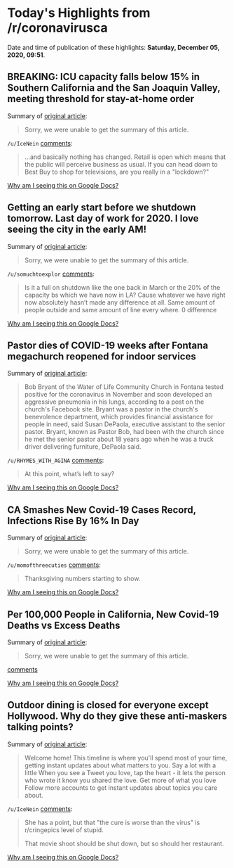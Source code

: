 # Today's Highlights from /r/coronavirusca

Date and time of publication of these highlights: **Saturday, December 05, 2020, 09:51**.

## BREAKING: ICU capacity falls below 15% in Southern California and the San Joaquin Valley, meeting threshold for stay-at-home order

Summary of [original article](https://twitter.com/bnodesk/status/1335097320472502273?s=21):

> Sorry, we were unable to get the summary of this article.

`/u/IceNein` [comments](https://www.reddit.com/r/CoronavirusCA/comments/k723im/breaking_icu_capacity_falls_below_15_in_southern/):

> ...and basically nothing has changed.  Retail is open which means that the public will perceive business as usual.  If you can head down to Best Buy to shop for televisions, are you really in a "lockdown?"

[Why am I seeing this on Google Docs?](https://docs.google.com/document/d/1Dc6We63vOXIZsc0op-Bt4abqkYjXzOigalQqFxmvvbM/edit?usp=sharing)

## Getting an early start before we shutdown tomorrow. Last day of work for 2020. I love seeing the city in the early AM!

Summary of [original article](https://v.redd.it/ox05dgc7pd361):

> Sorry, we were unable to get the summary of this article.

`/u/somuchtoexplor` [comments](https://www.reddit.com/r/CoronavirusCA/comments/k78dtq/getting_an_early_start_before_we_shutdown/):

> Is it a full on shutdown like the one back in March or the 20% of the capacity bs which we have now in LA?
> Cause whatever we have right now absolutely hasn’t made any difference at all. Same amount of people outside and same amount of line every where. 0 difference

[Why am I seeing this on Google Docs?](https://docs.google.com/document/d/1Dc6We63vOXIZsc0op-Bt4abqkYjXzOigalQqFxmvvbM/edit?usp=sharing)

## Pastor dies of COVID-19 weeks after Fontana megachurch reopened for indoor services

Summary of [original article](https://www.latimes.com/california/story/2020-12-03/megachurch-pastor-dies-of-covid-19-after-church-reopens-indoor-services):

> Bob Bryant of the Water of Life Community Church in Fontana tested positive for the coronavirus in November and soon developed an aggressive pneumonia in his lungs, according to a post on the church's Facebook site. Bryant was a pastor in the church's benevolence department, which provides financial assistance for people in need, said Susan DePaola, executive assistant to the senior pastor. Bryant, known as Pastor Bob, had been with the church since he met the senior pastor about 18 years ago when he was a truck driver delivering furniture, DePaola said.

`/u/RHYMES_WITH_AGINA` [comments](https://www.reddit.com/r/CoronavirusCA/comments/k6s0ta/pastor_dies_of_covid19_weeks_after_fontana/):

> At this point, what’s left to say?

[Why am I seeing this on Google Docs?](https://docs.google.com/document/d/1Dc6We63vOXIZsc0op-Bt4abqkYjXzOigalQqFxmvvbM/edit?usp=sharing)

## CA Smashes New Covid-19 Cases Record, Infections Rise By 16% In Day

Summary of [original article](https://deadline.com/2020/12/california-coronavirus-new-covid-19-cases-record-22018-16-percent-jump-in-day-newsom-lockdown-1234650663/):

> Sorry, we were unable to get the summary of this article.

`/u/momofthreecuties` [comments](https://www.reddit.com/r/CoronavirusCA/comments/k77fel/ca_smashes_new_covid19_cases_record_infections/):

> Thanksgiving numbers starting to show.

[Why am I seeing this on Google Docs?](https://docs.google.com/document/d/1Dc6We63vOXIZsc0op-Bt4abqkYjXzOigalQqFxmvvbM/edit?usp=sharing)

## Per 100,000 People in California, New Covid-19 Deaths vs Excess Deaths

Summary of [original article](https://datastudio.google.com/s/s6RYTpeli6c):

> Sorry, we were unable to get the summary of this article.

[comments](https://www.reddit.com/r/CoronavirusCA/comments/k7bish/per_100000_people_in_california_new_covid19/)

[Why am I seeing this on Google Docs?](https://docs.google.com/document/d/1Dc6We63vOXIZsc0op-Bt4abqkYjXzOigalQqFxmvvbM/edit?usp=sharing)

## Outdoor dining is closed for everyone except Hollywood. Why do they give these anti-maskers talking points?

Summary of [original article](https://mobile.twitter.com/jakecoco/status/1334993874276786178):

> Welcome home! This timeline is where you'll spend most of your time, getting instant updates about what matters to you. Say a lot with a little When you see a Tweet you love, tap the heart - it lets the person who wrote it know you shared the love. Get more of what you love Follow more accounts to get instant updates about topics you care about.

`/u/IceNein` [comments](https://www.reddit.com/r/CoronavirusCA/comments/k71v7w/outdoor_dining_is_closed_for_everyone_except/):

> She has a point, but that "the cure is worse than the virus" is r/cringepics level of stupid.
> 
> That movie shoot should be shut down, but so should her restaurant.

[Why am I seeing this on Google Docs?](https://docs.google.com/document/d/1Dc6We63vOXIZsc0op-Bt4abqkYjXzOigalQqFxmvvbM/edit?usp=sharing)

